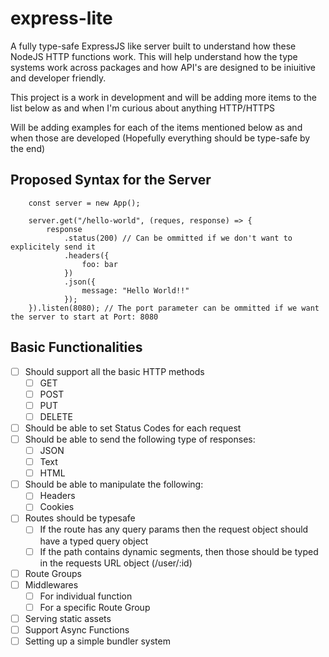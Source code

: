 # express-lite

A fully type-safe ExpressJS like server built to understand how these NodeJS HTTP functions work. This will help understand how the type systems work across packages and how API's are designed to be iniuitive and developer friendly.

This project is a work in development and will be adding more items to the list below as and when I'm curious about anything HTTP/HTTPS

Will be adding examples for each of the items mentioned below as and when those are developed (Hopefully everything should be type-safe by the end)

## Proposed Syntax for the Server

```TS
    const server = new App();

    server.get("/hello-world", (reques, response) => {
        response
            .status(200) // Can be ommitted if we don't want to explicitely send it
            .headers({
                foo: bar
            })
            .json({
                message: "Hello World!!"
            });
    }).listen(8080); // The port parameter can be ommitted if we want the server to start at Port: 8080
```

## Basic Functionalities

- [ ] Should support all the basic HTTP methods
  - [ ] GET
  - [ ] POST
  - [ ] PUT
  - [ ] DELETE
- [ ] Should be able to set Status Codes for each request
- [ ] Should be able to send the following type of responses:
  - [ ] JSON
  - [ ] Text
  - [ ] HTML
- [ ] Should be able to manipulate the following:
  - [ ] Headers
  - [ ] Cookies
- [ ] Routes should be typesafe
  - [ ] If the route has any query params then the request object should have a typed query object
  - [ ] If the path contains dynamic segments, then those should be typed in the requests URL object (/user/:id)
- [ ] Route Groups
- [ ] Middlewares
  - [ ] For individual function
  - [ ] For a specific Route Group
- [ ] Serving static assets
- [ ] Support Async Functions
- [ ] Setting up a simple bundler system
